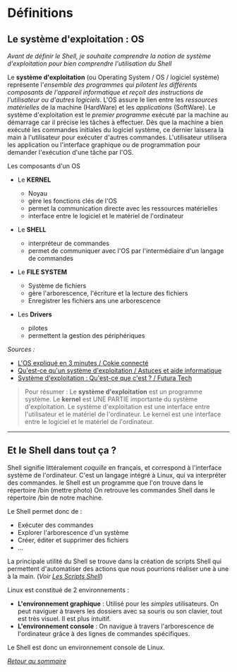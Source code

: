 # Définitions

## Le système d'exploitation : OS

*Avant de définir le Shell, je souhaite comprendre la notion de système d'exploitation pour bien comprendre l'utilisation du Shell*


Le **système d'exploitation** (ou Operating System / OS / logiciel système) représente l'*ensemble des programmes qui pilotent les différents composants de l'appareil informatique et reçoit des instructions de l'utilisateur ou d'autres logiciels*. L'OS assure le lien entre les *ressources matérielles* de la machine (HardWare) et les *applications* (SoftWare).
Le système d'exploitation est le *premier programme* exécuté par la machine au démarrage car il précise les tâches à effectuer. Dès que la machine a bien exécuté les commandes initiales du logiciel système, ce dernier laissera la main à l'utilisateur pour exécuter d'autres commandes. L'utilisateur utilisera les application ou l'interface graphique ou de programmation pour demander l'exécution d'une tâche par l'OS.

Les composants d'un OS
* Le **KERNEL**
    * Noyau
    * gère les fonctions clés de l'OS
    * permet la communication directe avec les ressources matérielles
    * interface entre le logiciel et le matériel de l'ordinateur

* Le **SHELL**
    * interpréteur de commandes
    * permet de communiquer avec l'OS par l'intermédiaire d'un langage de commandes

* Le **FILE SYSTEM**
    * Système de fichiers
    * gère l'arborescence, l'écriture et la lecture des fichiers
    * Enregistrer les fichiers ans une arborescence

* Les **Drivers**
    * pilotes
    * permettent la gestion des périphériques

*Sources :*
* [L'OS expliqué en 3 minutes / Cokie connecté](https://www.youtube.com/watch?v=AcZ87MTiXr4)
* [Qu'est-ce qu'un système d'exploitation / Astuces et aide informatique](https://www.astuces-aide-informatique.info/878/definition-systeme-exploitation)
* [Système d'exploitation : Qu'est-ce que c'est ? / Futura Tech](https://www.futura-sciences.com/tech/definitions/informatique-systeme-exploitation-11820/)


> Pour résumer : Le **système d'exploitation** est un programme système. Le **kernel** est UNE PARTIE importante du système d'exploitation. Le système d'exploitation est une interface entre l'utilisateur et le matériel de l'ordinateur. Le kernel est une interface entre le logiciel et le matériel de l'ordinateur. 

---------------------

## Et le Shell dans tout ça ?

Shell signifie littéralement *coquille* en français, et correspond à l'interface système de l'ordinateur. C'est un langage intégré à Linux, qui va interpréter des commandes. le Shell est un programme que l'on trouve dans le répertoire /bin (mettre photo) On retrouve les commandes Shell dans le répertoire /bin de notre machine. 

Le Shell permet donc de :
* Exécuter des commandes
* Explorer l'arborescence d'un système
* Créer, éditer et supprimer des fichiers
* ...

La principale utilité du Shell se trouve dans la création de scripts Shell qui permettent d'automatiser des actions que nous pourrions réaliser une à une à la main. (*Voir [Les Scripts Shell](./scripts.md)*)


Linux est constitué de 2 environnements : 
* **L'environnement graphique** : Utilisé pour les *simples* utilisateurs. On peut naviguer à travers les dossiers avec sa souris ou son clavier, tout est très visuel. Il est plus intuitif.
* **L'environnement console** : On navigue à travers l'arborescence de l'ordinateur grâce à des lignes de commandes spécifiques. 

Le Shell est donc un environnement console de Linux. 

*[Retour au sommaire](./README.md)*